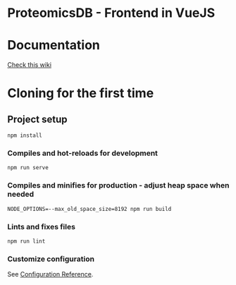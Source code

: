 # ProteomicsDB - Frontend in VueJS

# Documentation
[Check this wiki](https://gitlab.lrz.de/prdb/vue-ui/proteomicsdb-vue/-/wikis/home)

# Cloning for the first time

## Project setup
```
npm install
```

### Compiles and hot-reloads for development
```
npm run serve
```

### Compiles and minifies for production - adjust heap space when needed
```
NODE_OPTIONS=--max_old_space_size=8192 npm run build
```

### Lints and fixes files
```
npm run lint
```

### Customize configuration
See [Configuration Reference](https://cli.vuejs.org/config/).
